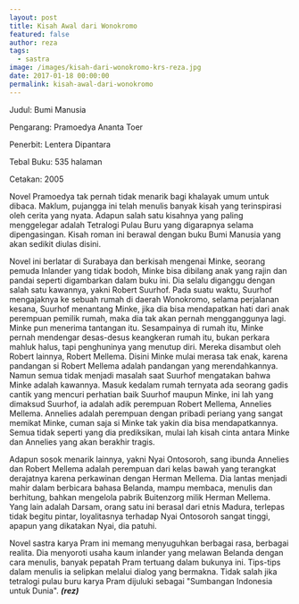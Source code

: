 ```yaml
---
layout: post
title: Kisah Awal dari Wonokromo
featured: false
author: reza
tags:
  - sastra
image: /images/kisah-dari-wonokromo-krs-reza.jpg
date: 2017-01-18 00:00:00
permalink: kisah-awal-dari-wonokromo
---
```

Judul: Bumi Manusia

Pengarang: Pramoedya Ananta Toer

Penerbit: Lentera Dipantara

Tebal Buku: 535 halaman

Cetakan: 2005

Novel Pramoedya tak pernah tidak menarik bagi khalayak umum untuk dibaca. Maklum, pujangga ini telah menulis banyak kisah yang terinspirasi oleh cerita yang nyata. Adapun salah satu kisahnya yang paling menggelegar adalah Tetralogi Pulau Buru yang digarapnya selama dipengasingan. Kisah roman ini berawal dengan buku Bumi Manusia yang akan sedikit diulas disini.

Novel ini berlatar di Surabaya dan berkisah mengenai Minke, seorang pemuda Inlander yang tidak bodoh, Minke bisa dibilang anak yang rajin dan pandai seperti digambarkan dalam buku ini. Dia selalu diganggu dengan salah satu kawannya, yakni Robert Suurhof. Pada suatu waktu, Suurhof mengajaknya ke sebuah rumah di daerah Wonokromo, selama perjalanan kesana, Suurhof menantang Minke, jika dia bisa mendapatkan hati dari anak perempuan pemilik rumah, maka dia tak akan pernah mengganggunya lagi. Minke pun menerima tantangan itu. Sesampainya di rumah itu, Minke pernah mendengar desas-desus keangkeran rumah itu, bukan perkara mahluk halus, tapi penghuninya yang menutup diri. Mereka disambut oleh Robert lainnya, Robert Mellema. Disini Minke mulai merasa tak enak, karena pandangan si Robert Mellema adalah pandangan yang merendahkannya. Namun semua tidak menjadi masalah saat Suurhof mengatakan bahwa Minke adalah kawannya. Masuk kedalam rumah ternyata ada seorang gadis cantik yang mencuri perhatian baik Suurhof maupun Minke, ini lah yang dimaksud Suurhof, ia adalah adik perempuan Robert Mellema, Annelies Mellema. Annelies adalah perempuan dengan pribadi periang yang sangat memikat Minke, cuman saja si Minke tak yakin dia bisa mendapatkannya. Semua tidak seperti yang dia prediksikan, mulai lah kisah cinta antara Minke dan Annelies yang akan berakhir tragis.

Adapun sosok menarik lainnya, yakni Nyai Ontosoroh, sang ibunda Annelies dan Robert Mellema adalah perempuan dari kelas bawah yang terangkat derajatnya karena perkawinan dengan Herman Mellema. Dia lantas menjadi mahir dalam berbicara bahasa Belanda, mampu membaca, menulis dan berhitung, bahkan mengelola pabrik Buitenzorg milik Herman Mellema. Yang lain adalah Darsam, orang satu ini berasal dari etnis Madura, terlepas tidak begitu pintar, loyalitasnya terhadap Nyai Ontosoroh sangat tinggi, apapun yang dikatakan Nyai, dia patuhi.

Novel sastra karya Pram ini memang menyuguhkan berbagai rasa, berbagai realita. Dia menyoroti usaha kaum inlander yang melawan Belanda dengan cara menulis, banyak pepatah Pram tertuang dalam bukunya ini. Tips-tips dalam menulis ia selipkan melalui dialog yang bermakna. Tidak salah jika tetralogi pulau buru karya Pram dijuluki sebagai "Sumbangan Indonesia untuk Dunia". ***(rez)***
